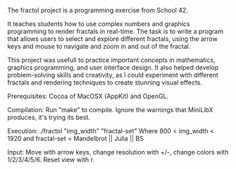 The fractol project is a programming exercise from School 42.

It teaches students how to use complex numbers and graphics programming to render fractals in real-time. 
The task is to write a program that allows users to select and explore different fractals, using the arrow keys and mouse to navigate and zoom in and out of the fractal.

This project was usefull to practice important concepts in mathematics, graphics programming, and user interface design. It also helped develop problem-solving skills and creativity, as I could experiment with different fractals and rendering techniques to create stunning visual effects.

Prerequisites: Cocoa of MacOSX (AppKit) and OpenGL.

Compilation: Run "make" to compile. Ignore the warnings that MiniLibX produces, it's trying its best.

Execution: ./fractol "img_width" "fractal-set" 
Where 800 < img_width < 1920 and fractal-set = Mandelbrot || Julia || BS

Input:
Move with arrow keys, change resolution with +/-, change colors with 1/2/3/4/5/6. Reset view with r.
